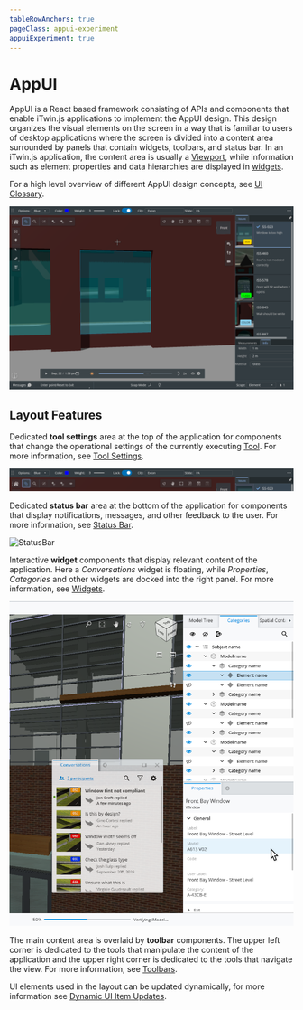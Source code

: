 ```yaml
---
tableRowAnchors: true
pageClass: appui-experiment
appuiExperiment: true
---
```


# AppUI

AppUI is a React based framework consisting of APIs and components that enable iTwin.js applications to implement the AppUI design.
This design organizes the visual elements on the screen in a way that is familiar to users of desktop applications where the screen is divided into a content area surrounded by panels that contain widgets, toolbars, and status bar.
In an iTwin.js application, the content area is usually a [Viewport](../../learning/ui/imodel-components/Viewport.md), while information such as element properties and data hierarchies are displayed in [widgets](../../learning/ui/appui-react/Widgets).

For a high level overview of different AppUI design concepts, see [UI Glossary](/ui/uiglossary).

![AppUI](../../learning/ui/appui/images/AppUiDarkTheme.png)

## Layout Features

Dedicated **tool settings** area at the top of the application for components that change the operational settings of the currently executing [Tool](../../learning/frontend/Tools.md). For more information, see [Tool Settings](./configure-frontstage.md#tool-settings).

![ToolSettings](../../learning/ui/appui/images/ToolSettings.png)

Dedicated **status bar** area at the bottom of the application for components that display notifications, messages, and other feedback to the user. For more information, see [Status Bar](./configure-frontstage.md#status-bar).

![StatusBar](../../learning/ui/appui/images/StatusBar.png)

Interactive **widget** components that display relevant content of the application. Here a _Conversations_ widget is floating, while _Properties_, _Categories_ and other widgets are docked into the right panel. For more information, see [Widgets](./configure-frontstage.md#widgets).

![Widgets](../../learning/ui/appui/images/AppUiLightTheme.png)

The main content area is overlaid by **toolbar** components. The upper left corner is dedicated to the tools that manipulate the content of the application and the upper right corner is dedicated to the tools that navigate the view. For more information, see [Toolbars](./configure-frontstage.md#toolbars).

UI elements used in the layout can be updated dynamically, for more information see [Dynamic UI Item Updates](./provide-ui-items.md#dynamic-ui-item-updates).
